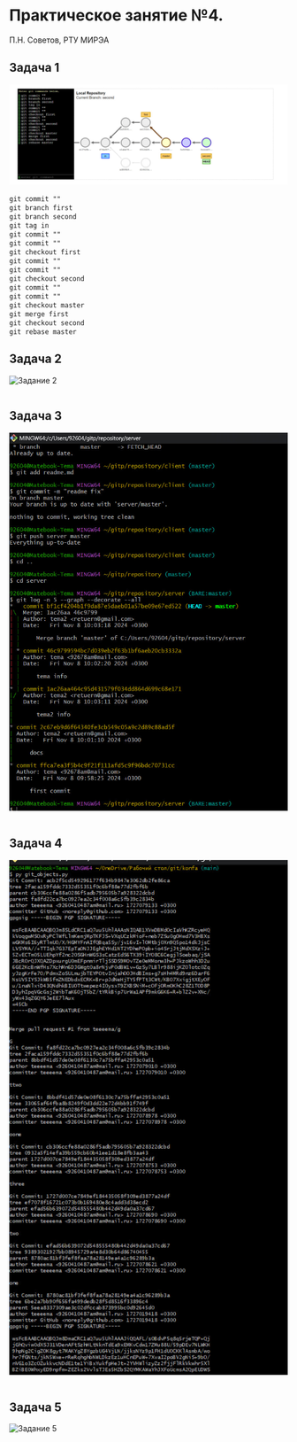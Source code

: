 # Практическое занятие №4.

П.Н. Советов, РТУ МИРЭА

## Задача 1

![Задание 1](https://github.com/teeeema/mingazutdinov.a.r/blob/main/prac_4/1.jpg)

```
git commit ""
git branch first
git branch second
git tag in
git commit ""
git commit ""
git checkout first
git commit ""
git commit ""
git checkout second
git commit ""
git commit ""
git checkout master
git merge first
git checkout second
git rebase master  
```

## Задача 2

![Задание 2](https://github.com/teeeema/mingazutdinov.a.r/blob/main/prac_4/2.jpg)

```

```

## Задача 3

![Задание 3](https://github.com/teeeema/mingazutdinov.a.r/blob/main/prac_4/3.jpg)

```

```

## Задача 4

![Задание 4](https://github.com/teeeema/mingazutdinov.a.r/blob/main/prac_4/4.jpg)

```

```

## Задача 5

![Задание 5](https://github.com/teeeema/mingazutdinov.a.r/blob/main/prac_4/5.jpg)

```

```
